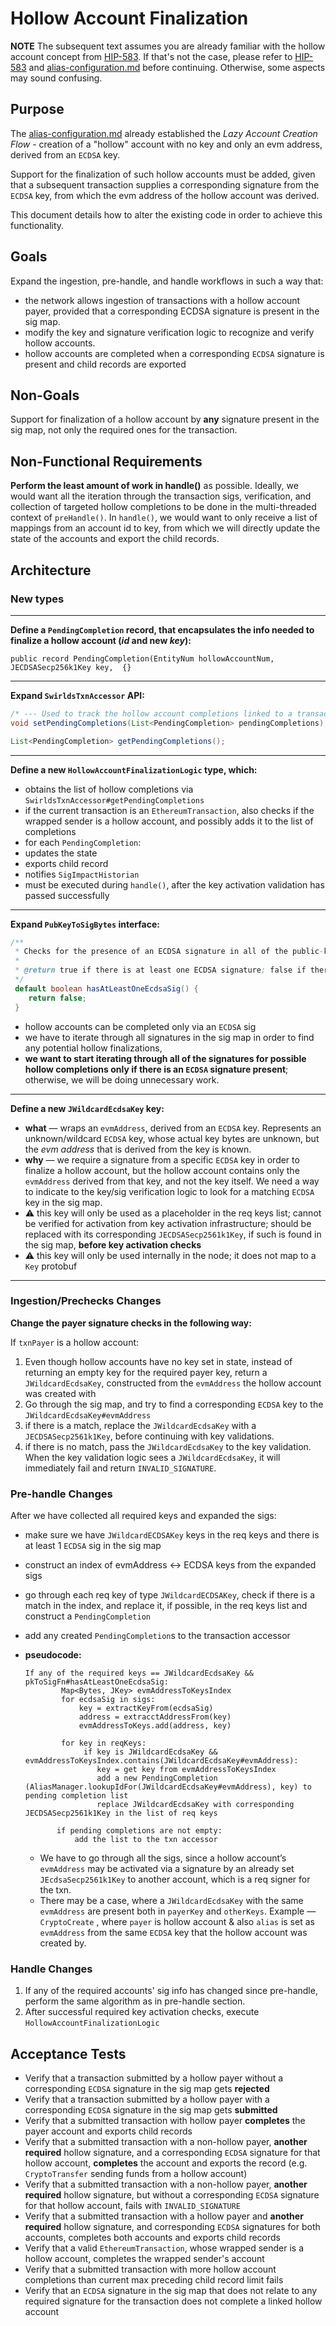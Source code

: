 # Hollow Account Finalization

**NOTE** The subsequent text assumes you are already familiar with the hollow account concept from [HIP-583](https://hips.hedera.com/hip/hip-583).
If that's not the case, please refer to [HIP-583](https://hips.hedera.com/hip/hip-583) and [alias-configuration.md](./alias-configuration.md) before continuing. Otherwise, some aspects may sound confusing.

## Purpose

The [alias-configuration.md](./alias-configuration.md) already established the _Lazy Account Creation Flow_ -
creation of a "hollow" account with no key and only an evm address, derived from an `ECDSA` key.

Support for the finalization of such hollow accounts must be added, given that a subsequent transaction supplies
a corresponding signature from the `ECDSA` key, from which the evm address of the hollow account was derived.

This document details how to alter the existing code in order to achieve this functionality.

## Goals

Expand the ingestion, pre-handle, and handle workflows in such a way that:
- the network allows ingestion of transactions with a hollow account payer, provided that a corresponding ECDSA signature is present in the sig map.
- modify the key and signature verification logic to recognize and verify hollow accounts.
- hollow accounts are completed when a corresponding `ECDSA` signature is present and child records are exported

## Non-Goals

Support for finalization of a hollow account by **any** signature present in the sig map, not only the required ones for the transaction.

## Non-Functional Requirements

**Perform the least amount of work in handle()** as possible.
Ideally, we would want all the iteration through the transaction sigs, verification, and collection of targeted hollow completions to be done in the multi-threaded context of `preHandle()`.
In `handle()`, we would want to only receive a list of mappings from an account id to key, from which we will directly update the state of the accounts and export the child records.

## Architecture

### New types

---

**Define a `PendingCompletion` record, that encapsulates the info needed to finalize a hollow account (*id* and new *key*):**

```public record PendingCompletion(EntityNum hollowAccountNum, JECDSASecp256k1Key key,  {}```

---

**Expand `SwirldsTxnAccessor` API:**

```java
/* --- Used to track the hollow account completions linked to a transaction --- */
void setPendingCompletions(List<PendingCompletion> pendingCompletions);

List<PendingCompletion> getPendingCompletions();
```

---

**Define a new `HollowAccountFinalizationLogic` type, which:**
- obtains the list of hollow completions via  `SwirldsTxnAccessor#getPendingCompletions`
- if the current transaction is an `EthereumTransaction`, also checks if the wrapped sender is a hollow account, and possibly adds it to the list of completions
- for each `PendingCompletion`:
- updates the state
- exports child record
- notifies `SigImpactHistorian`
- must be executed during `handle()`, after the key activation validation has passed successfully
-------------------------------------------------------------------------------------------------

**Expand `PubKeyToSigBytes` interface:**

```java
/**
 * Checks for the presence of an ECDSA signature in all of the public-key-to-signature mappings.
 *
 * @return true if there is at least one ECDSA signature; false if there is none
 */
 default boolean hasAtLeastOneEcdsaSig() {
    return false;
 }
```

- hollow accounts can be completed only via an `ECDSA` sig
- we have to iterate through all signatures in the sig map in order to find any potential hollow finalizations,
- **we want to start iterating through all of the signatures for possible hollow completions only if there is an `ECDSA` signature present**; otherwise, we will be doing unnecessary work.

---

**Define a new `JWildcardEcdsaKey` key:**
- **what** — wraps an `evmAddress`, derived from an `ECDSA` key. Represents an unknown/wildcard `ECDSA` key, whose actual key bytes are unknown,
but the _evm address_ that is derived from the key is known.
- **why** — we require a signature from a specific `ECDSA` key in order to finalize a hollow account, but the hollow account contains only the `evmAddress` derived from that key, and not the key itself. We need a way to indicate to the key/sig verification logic to look for a matching `ECDSA` key in the sig map.
- ⚠️ this key will only be used as a placeholder in the req keys list; cannot be verified for activation from key activation infrastructure; should be replaced with its corresponding `JECDSASecp2561k1Key`, if such is found in the sig map, **before key activation checks**
- ⚠️ this key will only be used internally in the node; it does not map to a `Key` protobuf

---

### Ingestion/Prechecks Changes

**Change the payer signature checks in the following way:**

If `txnPayer` is a hollow account:

1. Even though hollow accounts have no key set in state, instead of returning an empty key for the required payer key, return a `JWildcardEcdsaKey`, constructed from the `evmAddress` the hollow account was created with
2. Go through the sig map, and try to find a corresponding `ECDSA` key to the `JWildcardEcdsaKey#evmAddress`
3. if there is a match, replace the `JWildcardEcdsaKey` with a `JECDSASecp2561k1Key`, before continuing with key validations.
4. if there is no match, pass the `JWildcardEcdsaKey` to the key validation. When the key validation logic sees a `JWildcardEcdsaKey`, it will immediately fail and return `INVALID_SIGNATURE`.

### Pre-handle Changes

After we have collected all required keys and expanded the sigs:

- make sure we have `JWildcardECDSAKey` keys in the req keys and there is at least 1 `ECDSA` sig in the sig map
- construct an index of evmAddress ↔ ECDSA keys from the expanded sigs
- go through each req key of type `JWildcardECDSAKey`, check if there is a match in the index, and replace it, if possible, in the req keys list and construct a `PendingCompletion`
- add any created `PendingCompletion`s to the transaction accessor
- **pseudocode:**

  ```
  If any of the required keys == JWildcardEcdsaKey && pkToSigFn#hasAtLeastOneEcdsaSig:
          Map<Bytes, JKey> evmAddressToKeysIndex
          for ecdsaSig in sigs:
              key = extractKeyFrom(ecdsaSig)
              address = extracctAddressFrom(key)
              evmAddressToKeys.add(address, key)

          for key in reqKeys:
               if key is JWildcardEcdsaKey && evmAddressToKeysIndex.contains(JWildcardEcdsaKey#evmAddress):
                  key = get key from evmAddressToKeysIndex
                  add a new PendingCompletion (AliasManager.lookupIdFor(JWildcardEcdsaKey#evmAddress), key) to pending completion list
                  replace JWildcardEcdsaKey with corresponding JECDSASecp2561k1Key in the list of req keys

         if pending completions are not empty:
             add the list to the txn accessor
  ```

  - We have to go through all the sigs, since a hollow account’s `evmAddress` may be activated via a signature by an already set `JEcdsaSecp2561k1Key` to another account, which is a req signer for the txn.
  - There may be a case, where a `JWildcardEcdsaKey` with the same `evmAddress` are present both in `payerKey` and `otherKeys`. Example — `CryptoCreate` , where `payer` is hollow account & also `alias` is set as `evmAddress` from the same `ECDSA` key that the hollow account was created by.

### Handle Changes

1. If any of the required accounts' sig info has changed since pre-handle, perform the same algorithm as in pre-handle section.
2. After successful required key activation checks, execute `HollowAccountFinalizationLogic`

## Acceptance Tests

* Verify that a transaction submitted by a hollow payer without a corresponding `ECDSA` signature in the sig map gets **rejected**
* Verify that a transaction submitted by a hollow payer with a corresponding `ECDSA` signature in the sig map gets **submitted**
* Verify that a submitted transaction with hollow payer **completes** the payer account and exports child records
* Verify that a submitted transaction with a non-hollow payer, **another required** hollow signature, and a corresponding `ECDSA` signature for that hollow account, **completes** the account and exports the record (e.g. `CryptoTransfer` sending funds from a hollow account)
* Verify that a submitted transaction with a non-hollow payer, **another required** hollow signature, but without a corresponding `ECDSA` signature for that hollow account, fails with `INVALID_SIGNATURE`
* Verify that a submitted transaction with a hollow payer and **another required** hollow signature, and corresponding `ECDSA` signatures for both accounts, completes both accounts and exports child records
* Verify that a valid `EthereumTransaction`, whose wrapped sender is a hollow account, completes the wrapped sender's account
* Verify that a submitted transaction with more hollow account completions than current max preceding child record limit fails
* Verify that an `ECDSA` signature in the sig map that does not relate to any required signature for the transaction does not complete a linked hollow account
